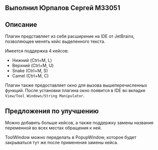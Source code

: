## Выполнил Юрпалов Сергей M33051

## Описание
Плагин представляет из себя расширение на IDE от JetBrains, позволяющее менять кейс выделенного текста.

Имеется поддержка 4 кейсов:
- Нижний (Ctrl+M, L)
- Верхний (Ctrl+M, U)
- Snake (Ctrl+M, S)
- Camel (Ctrl+M, C)

Плагин также предоставляет окно для вызова вышеперечисленных функций.
После установки плагина окно появится в IDE во вкладке `View/Tool Windows/String Manipulator`.

## Предложения по улучшению
Можно добавить больше кейсов, а также поддержку замены названия переменной во всех местах обращения к ней.

ToolWindow можно переделать в PopupWindow, которое будет закрываться тут же после применения замены кейса.
